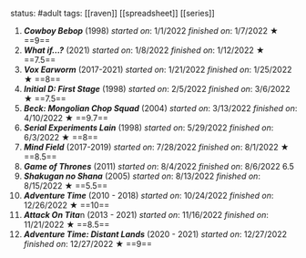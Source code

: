 status: #adult 
tags: [[raven]] [[spreadsheet]] [[series]] 

1. ***Cowboy Bebop*** (1998) *started on*: 1/1/2022 *finished on*: 1/7/2022 ★ ==9==
2. ***What if...?*** (2021) *started on*: 1/8/2022 *finished on*: 1/12/2022 ★ ==7.5==
3. ***Vox Earworm*** (2017-2021) *started on*: 1/21/2022 *finished on*: 1/25/2022 ★ ==8==
4. ***Initial D: First Stage*** (1998) *started on*: 2/5/2022 *finished on*: 3/6/2022 ★ ==7.5==
5. ***Beck: Mongolian Chop Squad*** (2004) *started on*: 3/13/2022 *finished on*: 4/10/2022 ★ ==9.7==
6. ***Serial Experiments Lain*** (1998) *started on*: 5/29/2022 *finished on*: 6/3/2022 ★ ==8==
7. ***Mind Field*** (2017-2019) *started on*: 7/28/2022 *finished on*: 8/1/2022 ★ ==8.5==
8. ***Game of Thrones*** (2011) *started on*: 8/4/2022 *finished on*: 8/6/2022 6.5
9. ***Shakugan no Shana*** (2005) *started on*: 8/13/2022 *finished on*: 8/15/2022 ★ ==5.5==
10. ***Adventure Time*** (2010 - 2018) *started on*: 10/24/2022 *finished on*: 12/26/2022 ★ ==10==
11. ***Attack On Tita***n (2013 - 2021) *started on*:  11/16/2022 *finished on*: 11/21/2022 ★ ==8.5==
12. ***Adventure Time: Distant Lands*** (2020 - 2021) *started on*: 12/27/2022 *finished on*: 12/27/2022 ★ ==9==